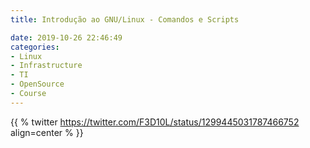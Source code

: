```yaml
---
title: Introdução ao GNU/Linux - Comandos e Scripts

date: 2019-10-26 22:46:49
categories:
- Linux
- Infrastructure
- TI
- OpenSource
- Course
---
```


{{ % twitter https://twitter.com/F3D10L/status/1299445031787466752 align=center % }}
